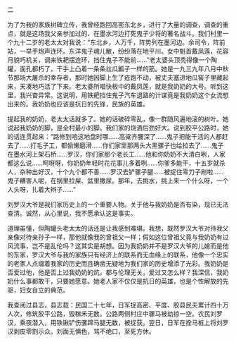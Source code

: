 二

为了为我的家族树碑立传，我曾经跑回高密东北乡，进行了大量的调查，调查的重点，就是这场我父亲参加过的、在墨水河边打死鬼子少将的著名战斗。我们村里一个九十二岁的老太太对我说：“东北乡，人万千，阵势列在墨河边。余司令，阵前站，一举手炮声连环。东洋鬼子魂儿散，纷纷落在地平川。女中魁首戴凤莲，花容月貌巧机关，调来铁耙摆连环，挡住鬼子不能前……”老太婆头顶秃得像一个陶罐，面孔都朽了，干手上凸着一条条丝瓜瓤子一样的筋。她是一九三九年八月中秋节那场大屠杀的幸存者，那时她因脚上生了疮跑不动，被丈夫塞进地瓜窖子里藏起来，天凑地巧活了下来。老太婆所唱快板中的戴凤莲，就是我奶奶的大号。听到这里，我兴奋异常。这说明，用铁耙挡住鬼子汽车退路的计谋竟是我奶奶这个女流想出来的。我奶奶也应该是抗日的先锋，民族的英雄。

提起我的奶奶，老太太话就多了。她的话破碎零乱，像一群随风遍地滚的树叶。她说起我奶奶的脚，是全村最小的脚。我们家的烧酒后劲好大。说到胶平公路时，她的话连贯起来：“路修到咱这地盘时哪……高粱齐腰深了……鬼子把能干活的人都赶去了……打毛子工，都偷懒磨滑……你们家里那两头大黑骡子也给拉去了……鬼子在墨水河上架石桥……罗汉，你们家那个老长工……他和你奶奶不大清白咧，人家都这么说……呵呀呀，你奶奶年轻时花花事儿多着咧……你爹多能干，十五岁就杀人，杂种出好汉，十个九个都不善……罗汉去铲骡子腿……被捉住零刀子剐啦……鬼子糟害人呢，在锅里拉屎、盆里撒尿。那年，去挑水，挑上来一个什么呀，一个人头呀，扎着大辫子……”

刘罗汉大爷是我们家历史上的一个重要人物。关于他与我奶奶是否有染，现已无法查清。诚然，从心里说，我不愿承认这是事实。

道理虽懂，但陶罐头老太太的话还是让我感到难堪。我想，既然罗汉大爷对待我父亲像对待亲孙子一样，那他就像我的曾祖父一样；假如这位曾祖父竟与我奶奶有过风流事，岂不是乱伦吗？这其实是胡想。因为我奶奶并不是罗汉大爷的儿媳而是他的东家，罗汉大爷与我的家族只有经济上的联系而无血缘上的联系，他像一个忠实的老家人点缀着我家的历史而且确凿无疑地为我们家的历史增添了光彩。我奶奶是否爱过他，他是否上过我奶奶的炕，都与伦理无关。爱过又怎么样？我深信，我奶奶什么事都敢干，只要她愿意。她老人家不仅仅是抗日的英雄，也是个性解放的先驱，妇女自立的典范。

我查阅过县志，县志载：民国二十七年，日军捉高密、平度、胶县民夫累计四十万人次，修筑胶平公路，毁稼禾无数。公路两侧村庄中骡马被劫掠一空。农民刘罗汉，乘夜潜入，用铁锹铲伤骡蹄马腿无数，被捉获。翌日，日军在拴马桩上将刘罗汉剥皮零割示众。刘面无惧色，骂不绝口，至死方休。
